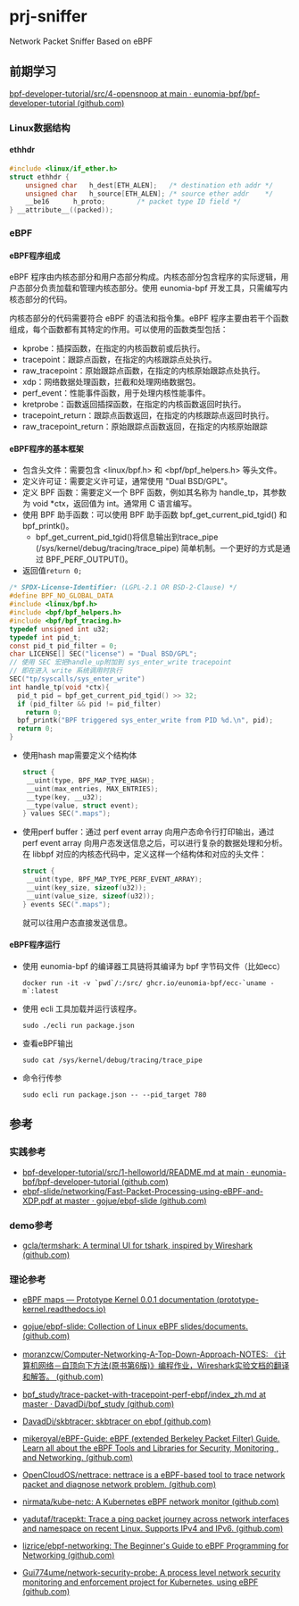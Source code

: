 # prj-sniffer
Network Packet Sniffer Based on eBPF

## 前期学习

[bpf-developer-tutorial/src/4-opensnoop at main · eunomia-bpf/bpf-developer-tutorial (github.com)](https://github.com/eunomia-bpf/bpf-developer-tutorial/tree/main/src/4-opensnoop)

### Linux数据结构

#### ethhdr

```c
#include <linux/if_ether.h>
struct ethhdr {
	unsigned char	h_dest[ETH_ALEN];	/* destination eth addr	*/
	unsigned char	h_source[ETH_ALEN];	/* source ether addr	*/
	__be16		h_proto;		/* packet type ID field	*/
} __attribute__((packed));
```



### eBPF

#### eBPF程序组成

eBPF 程序由内核态部分和用户态部分构成。内核态部分包含程序的实际逻辑，用户态部分负责加载和管理内核态部分。使用 eunomia-bpf 开发工具，只需编写内核态部分的代码。

内核态部分的代码需要符合 eBPF 的语法和指令集。eBPF 程序主要由若干个函数组成，每个函数都有其特定的作用。可以使用的函数类型包括：

- kprobe：插探函数，在指定的内核函数前或后执行。
- tracepoint：跟踪点函数，在指定的内核跟踪点处执行。
- raw_tracepoint：原始跟踪点函数，在指定的内核原始跟踪点处执行。
- xdp：网络数据处理函数，拦截和处理网络数据包。
- perf_event：性能事件函数，用于处理内核性能事件。
- kretprobe：函数返回插探函数，在指定的内核函数返回时执行。
- tracepoint_return：跟踪点函数返回，在指定的内核跟踪点返回时执行。
- raw_tracepoint_return：原始跟踪点函数返回，在指定的内核原始跟踪

#### eBPF程序的基本框架

- 包含头文件：需要包含 <linux/bpf.h> 和 <bpf/bpf_helpers.h> 等头文件。
- 定义许可证：需要定义许可证，通常使用 "Dual BSD/GPL"。
- 定义 BPF 函数：需要定义一个 BPF 函数，例如其名称为 handle_tp，其参数为 void *ctx，返回值为 int。通常用 C 语言编写。
- 使用 BPF 助手函数：可以使用 BPF 助手函数 bpf_get_current_pid_tgid() 和 bpf_printk()。
  - bpf_get_current_pid_tgid()将信息输出到trace_pipe (/sys/kernel/debug/tracing/trace_pipe) 简单机制。一个更好的方式是通过 BPF_PERF_OUTPUT()。
- 返回值`return 0;`

```c
/* SPDX-License-Identifier: (LGPL-2.1 OR BSD-2-Clause) */
#define BPF_NO_GLOBAL_DATA
#include <linux/bpf.h>
#include <bpf/bpf_helpers.h>
#include <bpf/bpf_tracing.h>
typedef unsigned int u32;
typedef int pid_t;
const pid_t pid_filter = 0;
char LICENSE[] SEC("license") = "Dual BSD/GPL";
// 使用 SEC 宏把handle_up附加到 sys_enter_write tracepoint
// 即在进入 write 系统调用时执行
SEC("tp/syscalls/sys_enter_write")
int handle_tp(void *ctx){
  pid_t pid = bpf_get_current_pid_tgid() >> 32;
  if (pid_filter && pid != pid_filter)
    return 0;
  bpf_printk("BPF triggered sys_enter_write from PID %d.\n", pid);
  return 0;
}
```

+ 使用hash map需要定义个结构体

  ```c
  struct {
   __uint(type, BPF_MAP_TYPE_HASH);
   __uint(max_entries, MAX_ENTRIES);
   __type(key, __u32);
   __type(value, struct event);
  } values SEC(".maps");
  ```

+ 使用perf buffer：通过 perf event array 向用户态命令行打印输出，通过 perf event array 向用户态发送信息之后，可以进行复杂的数据处理和分析。在 libbpf 对应的内核态代码中，定义这样一个结构体和对应的头文件：

  ```c
  struct {
   __uint(type, BPF_MAP_TYPE_PERF_EVENT_ARRAY);
   __uint(key_size, sizeof(u32));
   __uint(value_size, sizeof(u32));
  } events SEC(".maps");
  ```

  就可以往用户态直接发送信息。

#### eBPF程序运行

+ 使用 eunomia-bpf 的编译器工具链将其编译为 bpf 字节码文件（比如ecc）

  ```shell
  docker run -it -v `pwd`/:/src/ ghcr.io/eunomia-bpf/ecc-`uname -m`:latest
  ```

+ 使用 ecli 工具加载并运行该程序。

  ```shell
  sudo ./ecli run package.json
  ```

+ 查看eBPF输出

  ```shell
  sudo cat /sys/kernel/debug/tracing/trace_pipe
  ```

+ 命令行传参

  ```shell
  sudo ecli run package.json -- --pid_target 780
  ```

  

## 参考

### 实践参考

+ [bpf-developer-tutorial/src/1-helloworld/README.md at main · eunomia-bpf/bpf-developer-tutorial (github.com)](https://github.com/eunomia-bpf/bpf-developer-tutorial/blob/main/src/1-helloworld/README.md)
+ [ebpf-slide/networking/Fast-Packet-Processing-using-eBPF-and-XDP.pdf at master · gojue/ebpf-slide (github.com)](https://github.com/gojue/ebpf-slide/blob/master/networking/Fast-Packet-Processing-using-eBPF-and-XDP.pdf)

### demo参考

+ [gcla/termshark: A terminal UI for tshark, inspired by Wireshark (github.com)](https://github.com/gcla/termshark)

### 理论参考

+ [eBPF maps — Prototype Kernel 0.0.1 documentation (prototype-kernel.readthedocs.io)](https://prototype-kernel.readthedocs.io/en/latest/bpf/ebpf_maps.html)

+ [gojue/ebpf-slide: Collection of Linux eBPF slides/documents. (github.com)](https://github.com/gojue/ebpf-slide)

+ [moranzcw/Computer-Networking-A-Top-Down-Approach-NOTES: 《计算机网络－自顶向下方法(原书第6版)》编程作业，Wireshark实验文档的翻译和解答。 (github.com)](https://github.com/moranzcw/Computer-Networking-A-Top-Down-Approach-NOTES)

+ [bpf_study/trace-packet-with-tracepoint-perf-ebpf/index_zh.md at master · DavadDi/bpf_study (github.com)](https://github.com/DavadDi/bpf_study/blob/master/trace-packet-with-tracepoint-perf-ebpf/index_zh.md)

+ [DavadDi/skbtracer: skbtracer on ebpf (github.com)](https://github.com/DavadDi/skbtracer)
+ [mikeroyal/eBPF-Guide: eBPF (extended Berkeley Packet Filter) Guide. Learn all about the eBPF Tools and Libraries for Security, Monitoring , and Networking. (github.com)](https://github.com/mikeroyal/eBPF-Guide#books--tutorials)
+ [OpenCloudOS/nettrace: nettrace is a eBPF-based tool to trace network packet and diagnose network problem. (github.com)](https://github.com/OpenCloudOS/nettrace)
+ [nirmata/kube-netc: A Kubernetes eBPF network monitor (github.com)](https://github.com/nirmata/kube-netc)
+ [yadutaf/tracepkt: Trace a ping packet journey across network interfaces and namespace on recent Linux. Supports IPv4 and IPv6. (github.com)](https://github.com/yadutaf/tracepkt)
+ [lizrice/ebpf-networking: The Beginner's Guide to eBPF Programming for Networking (github.com)](https://github.com/lizrice/ebpf-networking)
+ [Gui774ume/network-security-probe: A process level network security monitoring and enforcement project for Kubernetes, using eBPF (github.com)](https://github.com/Gui774ume/network-security-probe)

